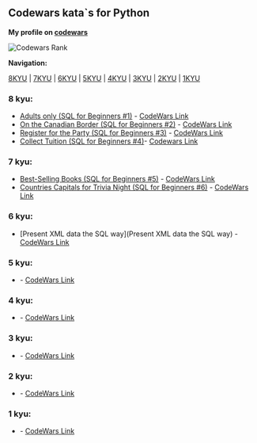 ## Codewars kata\`s for Python

**My profile on [codewars](https://www.codewars.com/users/jacmy)**

![Codewars Rank](https://www.codewars.com/users/jacmy/badges/large)

**Navigation:**

[8KYU](https://github.com/myers-jacobandrew/codewars-solutions/tree/main/sql#8-kyu) | [7KYU](https://github.com/myers-jacobandrew/codewars-solutions/tree/main/sql#7-kyu) | [6KYU](https://github.com/myers-jacobandrew/codewars-solutions/tree/main/sql#6-kyu) | [5KYU](https://github.com/myers-jacobandrew/codewars-solutions/tree/main/sql#5-kyu) | [4KYU](https://github.com/myers-jacobandrew/codewars-solutions/tree/main/sql#4-kyu) | [3KYU](https://github.com/myers-jacobandrew/codewars-solutions/tree/main/sql#3-kyu) | [2KYU](https://github.com/myers-jacobandrew/codewars-solutions/tree/main/sql#2-kyu) | [1KYU](https://github.com/myers-jacobandrew/codewars-solutions/tree/main/sql#1-kyu) 

### 8 kyu:
- [Adults only (SQL for Beginners #1)](https://github.com/myers-jacobandrew/codewars-solutions/blob/main/sql/8%20kyu/Adults%20only%20(SQL%20for%20Beginners%20%231)) - [CodeWars Link](https://www.codewars.com/kata/590a95eede09f87472000213)
- [On the Canadian Border (SQL for Beginners #2)](https://github.com/myers-jacobandrew/codewars-solutions/blob/main/sql/8%20kyu/On%20the%20Canadian%20Border%20(SQL%20for%20Beginners%20%232)) - [CodeWars Link](https://www.codewars.com/kata/590ba881fe13cfdcc20001b4)
- [Register for the Party (SQL for Beginners #3)](https://github.com/myers-jacobandrew/codewars-solutions/blob/main/sql/8%20kyu/Register%20for%20the%20Party%20(SQL%20for%20Beginners%20%233)) - [CodeWars Link](https://www.codewars.com/kata/590cc86f7557c0494000007e)
- [Collect Tuition (SQL for Beginners #4)](https://github.com/myers-jacobandrew/codewars-solutions/blob/main/sql/8%20kyu/On%20the%20Canadian%20Border%20(SQL%20for%20Beginners%20%232))- [Codewars Link](https://www.codewars.com/kata/5910b0d378cc2ba91400000b)

### 7 kyu:
- [Best-Selling Books (SQL for Beginners #5)](https://github.com/myers-jacobandrew/codewars-solutions/blob/main/sql/7%20kyu/Best-Selling%20Books%20(SQL%20for%20Beginners%20%235)) - [CodeWars Link](https://www.codewars.com/kata/591127cbe8b9fb05bd00004b)
- [Countries Capitals for Trivia Night (SQL for Beginners #6)](https://github.com/myers-jacobandrew/codewars-solutions/blob/main/sql/7%20kyu/Countries%20Capitals%20for%20Trivia%20Night%20(SQL%20for%20Beginners%20%236)) - [CodeWars Link](https://www.codewars.com/kata/5e5f09dc0a17be0023920f6f)

### 6 kyu:
- [Present XML data the SQL way](Present XML data the SQL way) - [CodeWars Link](https://www.codewars.com/kata/5db039743affec0027375de0)

### 5 kyu:
- []() - [CodeWars Link]()

### 4 kyu:
- []() - [CodeWars Link]()

### 3 kyu:
- []() - [CodeWars Link]()

### 2 kyu:
- []() - [CodeWars Link]()

### 1 kyu:
- []() - [CodeWars Link]()